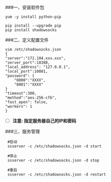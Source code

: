 ###一、安装软件包

    yum -y install python-pip
    
    pip install --upgrade pip
    pip install shadowsocks

###二、定义配置文件

    vim /etc/shadowsocks.json
    {
    "server":"172.104.xxx.xxx",
    "server_port":18388,
    "local_address": "127.0.0.1",
    "local_port":10801,
    "password": {
    	"8000":"XXXX",
    	"8001":"XXXX"
    }
    "timeout":300,
    "method":"aes-256-cfb",
    "fast_open": false,
    "workers": 1
    } 

* [ ] **注意: 指定服务器自己的IP和密码** 


###三、服务管理

     #启动
     ssserver -c /etc/shadowsocks.json -d start 
     
     #停止
     ssserver -c /etc/shadowsocks.json -d stop
     
     #重启
     ssserver -c /etc/shadowsocks.json -d restart
     

